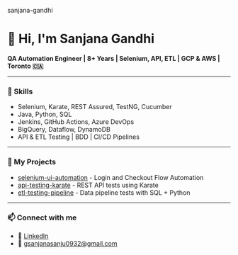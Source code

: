 sanjana-gandhi
# 👋 Hi, I'm Sanjana Gandhi

**QA Automation Engineer | 8+ Years | Selenium, API, ETL | GCP & AWS | Toronto 🇨🇦**

---

### 🔧 Skills

- Selenium, Karate, REST Assured, TestNG, Cucumber
- Java, Python, SQL
- Jenkins, GitHub Actions, Azure DevOps
- BigQuery, Dataflow, DynamoDB
- API & ETL Testing | BDD | CI/CD Pipelines

---

### 📁 My Projects

- [selenium-ui-automation](https://github.com/yourusername/selenium-ui-automation) - Login and Checkout Flow Automation
- [api-testing-karate](https://github.com/yourusername/api-testing-karate) - REST API tests using Karate
- [etl-testing-pipeline](https://github.com/yourusername/etl-testing-pipeline) - Data pipeline tests with SQL + Python

---

### 📫 Connect with me

- 💼 [LinkedIn](https://www.linkedin.com/in/sanjana-gandhi-123842289/)
- 📧 gsanjanasanju0932@gmail.com
